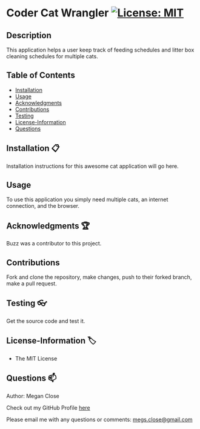 # Coder Cat Wrangler [![License: MIT](https://img.shields.io/badge/License-MIT-yellow.svg)](https://opensource.org/licenses/MIT)

## Description
This application helps a user keep track of feeding schedules and litter box cleaning schedules for multiple cats. 

## Table of Contents
* [Installation](#Installation)
* [Usage](#Usage)
* [Acknowledgments](#Acknowledgments)
* [Contributions](#Contributions)
* [Testing](#Testing)
* [License-Information](#License-Information)
* [Questions](#Questions)

## Installation :clipboard:
Installation instructions for this awesome cat application will go here. 

  
## Usage
To use this application you simply need multiple cats, an internet connection, and the browser. 

  
## Acknowledgments :trophy:
Buzz was a contributor to this project. 

  
## Contributions
Fork and clone the repository, make changes, push to their forked branch, make a pull request. 

  
## Testing :eyeglasses:
Get the source code and test it. 

  
## License-Information :label:
  * The MIT License
  
## Questions :mailbox:
Author: Megan Close

Check out my GitHub Profile [here](https://github.com/MeganClo)

Please email me with any questions or comments: <megs.close@gmail.com>